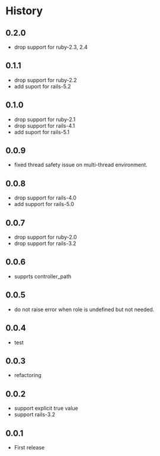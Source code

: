 # History

## 0.2.0
* drop support for ruby-2.3, 2.4

## 0.1.1
* drop support for ruby-2.2
* add suport for rails-5.2

## 0.1.0
* drop support for ruby-2.1
* drop support for rails-4.1
* add suport for rails-5.1

## 0.0.9
* fixed thread safety issue on multi-thread environment.

## 0.0.8
* drop support for rails-4.0
* add support for rails-5.0

## 0.0.7
* drop support for ruby-2.0
* drop support for rails-3.2

## 0.0.6
* supprts controller_path

## 0.0.5
* do not raise error when role is undefined but not needed.

## 0.0.4
* test

## 0.0.3
* refactoring

## 0.0.2
* support explicit true value
* support rails-3.2

## 0.0.1
* First release
